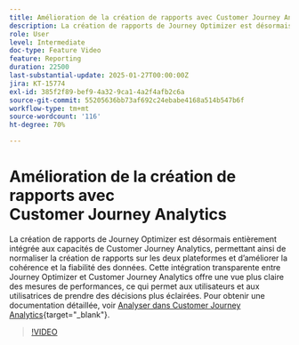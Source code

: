 ```yaml
---
title: Amélioration de la création de rapports avec Customer Journey Analytics
description: La création de rapports de Journey Optimizer est désormais entièrement intégrée aux capacités de Customer Journey Analytics, permettant ainsi de normaliser la création de rapports sur les deux plateformes et d’améliorer la cohérence et la fiabilité des données. L’intégration transparente entre Journey Optimizer et Customer Journey Analytics fournit une meilleure visibilité des mesures de performance, ce qui aide les utilisateurs et les utilisatrices à prendre des décisions plus éclairées.
role: User
level: Intermediate
doc-type: Feature Video
feature: Reporting
duration: 22500
last-substantial-update: 2025-01-27T00:00:00Z
jira: KT-15774
exl-id: 385f2f89-bef9-4a32-9ca1-4a2f4afb2c6a
source-git-commit: 55205636bb73af692c24ebabe4168a514b547b6f
workflow-type: tm+mt
source-wordcount: '116'
ht-degree: 70%

---
```


# Amélioration de la création de rapports avec Customer Journey Analytics

La création de rapports de Journey Optimizer est désormais entièrement intégrée aux capacités de Customer Journey Analytics, permettant ainsi de normaliser la création de rapports sur les deux plateformes et d’améliorer la cohérence et la fiabilité des données. Cette intégration transparente entre Journey Optimizer et Customer Journey Analytics offre une vue plus claire des mesures de performances, ce qui permet aux utilisateurs et aux utilisatrices de prendre des décisions plus éclairées.
Pour obtenir une documentation détaillée, voir [Analyser dans Customer Journey Analytics](https://experienceleague.adobe.com/en/docs/journey-optimizer/using/reporting/channel-report/report-cja-manage#analyze){target="_blank"}.

>[!VIDEO](https://video.tv.adobe.com/v/3430413/?learn=on)
